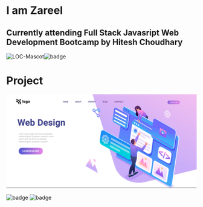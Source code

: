 # I am Zareel

## Currently attending Full Stack Javasript Web Development Bootcamp by Hitesh Choudhary

![LOC-Mascot](https://learncodeonline.in/mascot.png)![badge](https://img.shields.io/badge/LearnCodeOnline-iNeuron-green)

# Project

![Project09](./images/Project08.png)

![badge](https://img.shields.io/badge/HTML-CSS-green)
![badge](https://img.shields.io/badge/-MediaQuery-orange)
